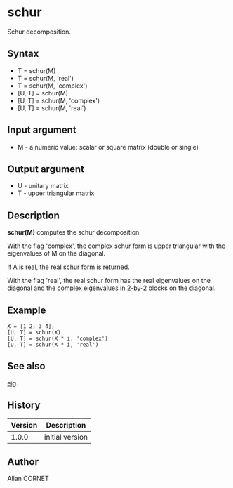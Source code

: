 

# schur

Schur decomposition.

## Syntax

- T = schur(M)
- T = schur(M, 'real')
- T = schur(M, 'complex')
- [U, T] = schur(M)
- [U, T] = schur(M, 'complex')
- [U, T] = schur(M, 'real')

## Input argument

 - M - a numeric value: scalar or square matrix (double or single)

## Output argument

 - U - unitary matrix
 - T - upper triangular matrix

## Description


  <p><b>schur(M)</b> computes the schur decomposition.</p>
  <p>With the flag 'complex', the complex schur form is upper triangular with the eigenvalues of M on the diagonal.</p>
  <p>If A is real, the real schur form is returned.</p>
  <p>With the flag 'real', the real schur form has the real eigenvalues on the diagonal and the complex eigenvalues in 2-by-2 blocks on the diagonal.</p>


## Example

```Nelson
X = [1 2; 3 4];
[U, T] = schur(X)
[U, T] = schur(X * i, 'complex')
[U, T] = schur(X * i, 'real')
```

## See also

[eig](eig.html).
## History

|Version|Description|
|------|------|
|1.0.0|initial version|


## Author

Allan CORNET



